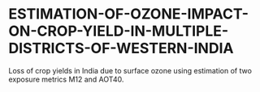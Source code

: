 # ESTIMATION-OF-OZONE-IMPACT-ON-CROP-YIELD-IN-MULTIPLE-DISTRICTS-OF-WESTERN-INDIA
Loss of crop yields in India due to surface ozone using estimation of two exposure metrics M12 and AOT40.
